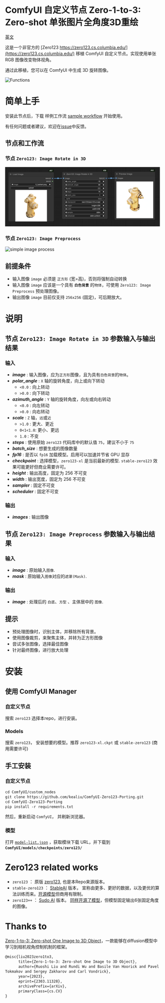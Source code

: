 # ComfyUI 自定义节点 Zero-1-to-3: Zero-shot 单张图片全角度3D重绘

[英文](README.md)

这是一个非官方的 [Zero123 https://zero123.cs.columbia.edu/](https://zero123.cs.columbia.edu/) 移植 ComfyUI 自定义节点。实现使用单张 RGB 图像改变物体视角。

通过此移植，您可以在 ComfyUI 中生成 3D 旋转图像。

![Functions](https://github.com/cvlab-columbia/zero123/blob/main/teaser.png)

# 简单上手

安装此节点后，下载 样例工作流 [sample workflow](sample/simple_workflow.json) 开始使用。

有任何问题或者建议，欢迎在[issue](https://github.com/kealiu/ComfyUI-Zero123-Porting/issues)中反馈。

## 节点和工作流

### 节点 `Zero123: Image Rotate in 3D`

![simple workflow](images/Zero123-Simple.png)

### 节点 `Zero123: Image Preprocess`

![simple image process](images/image_preprocess)

## 前提条件

- 输入图像 `image` 必须是 `正方形` (宽=高)，否则将强制自动转换
- 输入图像 `image` 应该是一个具有 **`白色背景`** 的`物体`，可使用 `Zero123: Image Preprocess` 预处理图像。
- 输出图像 `image` 目前仅支持 `256x256` (固定)，可后期放大。

# 说明

## 节点 `Zero123: Image Rotate in 3D` 参数输入与输出结果

### 输入

- **_image_** : 输入图像，应为`正方形`图像，且为具有`白色背景`的`物体`。
- **_polar_angle_** : `X` 轴的旋转角度，向上或向下转动
    - `<0.0` : 向上转动
    - `>0.0` : 向下转动
- **_azimuth_angle_** : `Y` 轴的旋转角度，向左或向右转动
    - `<0.0` : 向左转动
    - `>0.0` : 向右转动
- **_scale_** : `Z` 轴，`远`或`近`
    - `>1.0` : 更大、更近
    - `0<1<1.0`: 更小、更远
    - `1.0` : 不变
- **_steps_** : 使用原始 `zero123` 代码库中的默认值 `75`，建议不小于 `75`
- **_batch_size_** : 想要生成的图像数量
- **_fp16_** : 是否以 `fp16` 加载模型。启用可以加速并节省 GPU 显存
- **_checkpoint_** : 选择模型，`zero123-xl` 是当前最新的模型. `stable-zero123` 效果可能更好但商业需要许可。
- **_height_** : 输出高度，固定为 256 不可变
- **_width_** : 输出宽度，固定为 256 不可变
- **_sampler_** : 固定不可变
- **_scheduler_** : 固定不可变

### 输出

- **_images_** : 输出图像

## 节点 `Zero123: Image Preprocess` 参数输入与输出结果

### 输入

- **_image_** : 原始输入`图像`.
- **_mask_** : 原始输入`图像`对应的`遮罩(Mask)`.

### 输出

- **_image_** : 处理后的 `白底`、`方型` 、主体居中的 `图像`.

## 提示

- 预处理图像时，识别主体，并移除所有背景。
- 使用图像裁剪，来聚焦主体，并转为正方形图像
- 尝试多张图像，选择最佳图像
- 针对最终图像，进行放大处理

# 安装

## 使用 ComfyUI Manager

### 自定义节点

搜索 `zero123` 选择本repo，进行安装。

### Models

搜索 `zero123`， 安装想要的模型。推荐 `zero123-xl.ckpt` 或 `stable-zero123` (商用需要许可)

## 手工安装

### 自定义节点

```
cd ComfyUI/custom_nodes
git clone https://github.com/kealiu/ComfyUI-Zero123-Porting.git
cd ComfyUI-Zero123-Porting
pip install -r requirements.txt
```

然后，重新启动 `ComfyUI`， 并刷新浏览器。

### 模型

打开 [`model-list.json`](model-list.json) ，获取模块下载 URL，并下载到 **`ComfyUI/models/checkpoints/zero123/`**

# Zero123 related works

- `zero123` ： 原版 [zero123](https://zero123.cs.columbia.edu/), 也是本Repo来源版本。
- `stable-zero123` ： [StableAI](https://stability.ai/) 版本， 宣称由更多、更好的数据，以及更优的算法训练而来。[开源模型]((https://huggingface.co/stabilityai/stable-zero123))但商用有限制。
- `zero123++` ： [Sudo AI](https://sudo.ai) 版本。 [同样开源了模型](https://github.com/SUDO-AI-3D/zero123plus)，但模型固定输出6张固定角度的图像。

# Thanks to

[Zero-1-to-3: Zero-shot One Image to 3D Object](https://github.com/cvlab-columbia/zero123)，一款能够在diffusion模型中学习到相机视角控制机制的框架。

```
@misc{liu2023zero1to3,
      title={Zero-1-to-3: Zero-shot One Image to 3D Object}, 
      author={Ruoshi Liu and Rundi Wu and Basile Van Hoorick and Pavel Tokmakov and Sergey Zakharov and Carl Vondrick},
      year={2023},
      eprint={2303.11328},
      archivePrefix={arXiv},
      primaryClass={cs.CV}
}
```
